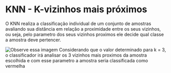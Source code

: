 # KNN - K-vizinhos mais próximos

O KNN realiza a classificação individual de um conjunto de amostras avaliando sua distância em relação a proximidade entre os seus vizinhos, ou seja, pelo parametro dos seus vizinhos proximos ele decide qual classe a amostra deve pertencer.

![Observe essa imagem](https://didatica.tech/wp-content/uploads/2019/09/k3.jpg)
Considerando que o valor determinado para k = 3, o classificador irá analisar os 3 vizinhos mais proximos da amostra escolhida e com esse parametro a amostra seria classificada como vermelha
